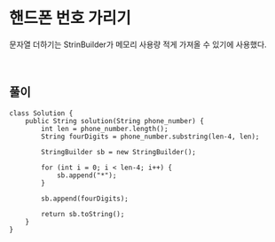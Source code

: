 # 핸드폰 번호 가리기
문자열 더하기는 StrinBuilder가 메모리 사용량 적게 가져올 수 있기에 사용했다.

<br>

## 풀이
```
class Solution {
    public String solution(String phone_number) {
        int len = phone_number.length();
        String fourDigits = phone_number.substring(len-4, len);
        
        StringBuilder sb = new StringBuilder();
        
        for (int i = 0; i < len-4; i++) {
            sb.append("*");
        }
        
        sb.append(fourDigits);
        
        return sb.toString();
    }
}
```
